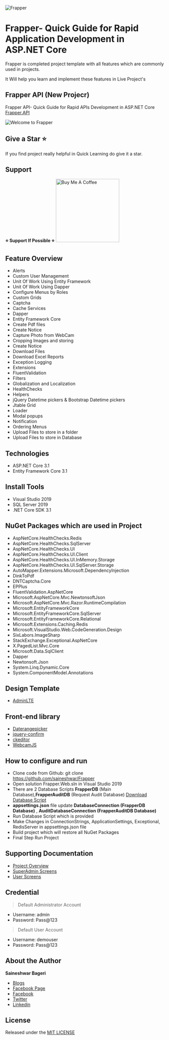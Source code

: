 ![Frapper](https://github.com/saineshwar/Frapper/blob/main/Frapper.png)

# Frapper- Quick Guide for Rapid Application Development in ASP.NET Core 

Frapper is completed project template with all features which are commonly used in projects.

It Will help you learn and implement these features in Live Project's

## Frapper API (New Projecr)
Frapper API- Quick Guide for Rapid APIs Development in ASP.NET Core [Frapper.API](https://github.com/saineshwar/Frapper.API)  

![Welcome to Frapper](https://github.com/saineshwar/Frapper/blob/main/1frapper.png)

## Give a Star ⭐️
If you find project really helpful in Quick Learning do give it a star. 

## Support
**⭐️ Support If Possible ⭐️** <a href="https://www.buymeacoffee.com/f8lkgf5" rel="nofollow"><img src="https://camo.githubusercontent.com/3ba8042b343d12b84b85d2e6563376af4150f9cd09e72428349c1656083c8b5a/68747470733a2f2f63646e2e6275796d6561636f666665652e636f6d2f627574746f6e732f64656661756c742d6f72616e67652e706e67" alt="Buy Me A Coffee" 
width="200" data-canonical-src="https://cdn.buymeacoffee.com/buttons/default-orange.png" style="max-width:100%;"></a> 


## Feature Overview 
* Alerts
* Custom User Management
* Unit Of Work Using Entity Framework
* Unit Of Work Using Dapper
* Configure Menus by Roles
* Custom Grids
* Captcha
* Cache Services
* Dapper
* Entity Framework Core
* Create Pdf files
* Create Notice
* Capture Photo from WebCam
* Cropping Images and storing
* Create Notice
* Download Files
* Download Excel Reports
* Exception Logging
* Extensions
* FluentValidation
* Filters
* Globalization and Localization
* HealthChecks
* Helpers
* jQuery Datetime pickers & Bootstrap Datetime pickers
* Jtable Grid
* Loader
* Modal popups
* Notification
* Ordering Menus
* Upload Files to store in a folder
* Upload Files to store in Database


## Technologies
* ASP.NET Core 3.1
* Entity Framework Core 3.1

## Install Tools
* Visual Studio 2019
* SQL Server 2019
* .NET Core SDK 3.1

## NuGet Packages which are used in Project
* AspNetCore.HealthChecks.Redis 
* AspNetCore.HealthChecks.SqlServer
* AspNetCore.HealthChecks.UI 
* AspNetCore.HealthChecks.UI.Client
* AspNetCore.HealthChecks.UI.InMemory.Storage 
* AspNetCore.HealthChecks.UI.SqlServer.Storage 
* AutoMapper.Extensions.Microsoft.DependencyInjection 
* DinkToPdf 
* DNTCaptcha.Core 
* EPPlus 
* FluentValidation.AspNetCore 
* Microsoft.AspNetCore.Mvc.NewtonsoftJson  
* Microsoft.AspNetCore.Mvc.Razor.RuntimeCompilation 
* Microsoft.EntityFrameworkCore 
* Microsoft.EntityFrameworkCore.SqlServer 
* Microsoft.EntityFrameworkCore.Relational
* Microsoft.Extensions.Caching.Redis 
* Microsoft.VisualStudio.Web.CodeGeneration.Design  
* SixLabors.ImageSharp
* StackExchange.Exceptional.AspNetCore 
* X.PagedList.Mvc.Core
* Microsoft.Data.SqlClient
* Dapper
* Newtonsoft.Json
* System.Linq.Dynamic.Core
* System.ComponentModel.Annotations

## Design Template
* [AdminLTE](https://github.com/ColorlibHQ/AdminLTE) 

## Front-end library
* [Daterangepicker](https://github.com/dangrossman/daterangepicker) 
* [jquery-confirm](https://craftpip.github.io/jquery-confirm/)
* [ckeditor](https://github.com/ckeditor/ckeditor4)
* [WebcamJS](https://github.com/jhuckaby/webcamjs)  

## How to configure and run
* Clone code from Github: git clone https://github.com/saineshwar/Frapper
* Open solution Frapper.Web.sln in Visual Studio 2019
* There are 2 Database Scripts **FrapperDB** (Main Database),**FrapperAuditDB** (Request Audit Database) [Download Database Script](https://github.com/saineshwar/Frapper/tree/main/Database_Script)
* **appsettings.json** file update **DatabaseConnection (FrapperDB Database)** , **AuditDatabaseConnection (FrapperAuditDB Database)**
* Run Database Script which is provided
* Make Changes in ConnectionStrings, ApplicationSettings, Exceptional, RedisServer in appsettings.json file
* Build project which will restore all NuGet Packages
* Final Step Run Project

## Supporting Documentation

* [Project Overview](https://tutexchange.com/frapper-quick-guide-for-rapid-application-development-in-asp-net-core/) 
* [SuperAdmin Screens](https://tutexchange.com/frapper-quick-guide-on-superadmin-module/) 
* [User Screens](https://tutexchange.com/frapper-quick-guide-on-user-module/) 

## Credential

> Default Administrator Account
* Username: admin
* Password: Pass@123

> Default User Account
* Username: demouser
* Password: Pass@123



## About the Author
**Saineshwar Bageri**
* [Blogs](https://tutexchange.com/)  
* [Facebook Page](https://www.facebook.com/CodewithSai)  
* [Facebook](https://www.facebook.com/saineshwar.bageri)  
* [Twitter](https://twitter.com/saihacksoft)  
* [Linkedin](https://www.linkedin.com/in/saineshwar-bageri-mvp-35200440)  

## License
Released under the [MIT LICENSE](https://github.com/saineshwar/Frapper/blob/add-license-1/LICENSE)



